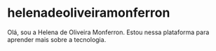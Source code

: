 # helenadeoliveiramonferron
Olá, sou a Helena de Oliveira Monferron. Estou nessa plataforma para aprender mais sobre a tecnologia.
